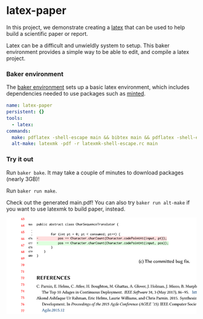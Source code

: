 # latex-paper

In this project, we demonstrate creating a [latex](https://www.latex-project.org/get/) that can be used to help build a scientific paper or report.

Latex can be a difficult and unwieldly system to setup. This baker environment provides a simple way to be able to edit, and compile a latex project.

### Baker environment

The [baker environment](baker.yml/) sets up a basic latex environment, which includes dependencies needed to use packages such as [minted](https://www.sharelatex.com/learn/Code_Highlighting_with_minted).

``` yaml
name: latex-paper
persistent: {}
tools:
  - latex: 
commands:
  make: pdflatex -shell-escape main && bibtex main && pdflatex -shell-escape main && pdflatex -shell-escape main && pdflatex -shell-escape main
  alt-make: latexmk -pdf -r latexmk-shell-escape.rc main
```

### Try it out

Run `baker bake`. It may take a couple of minutes to download packages (nearly 3GB)!

Run `baker run make`.

Check out the generated main.pdf! You can also try `baker run alt-make` if you want to use latexmk to build paper, instead.

![generated pdf](imgs/latex-img.png)




